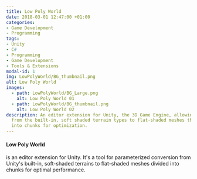 ```yaml
---
title: Low Poly World
date: 2018-03-01 12:47:00 +01:00
categories:
- Game Development
- Programming
tags:
- Unity
- C#
- Programming
- Game Development
- Tools & Extensions
modal-id: 1
img: LowPolyWorld/BG_thumbnail.png
alt: Low Poly World
images:
  - path: LowPolyWorld/BG_Large.png
    alt: Low Poly World 01
  - path: LowPolyWorld/BG_thumbnail.png
    alt: Low Poly World 02
description: An editor extension for Unity, the 3D Game Engine, allowing fast conversion
  from the built-in, soft shaded terrain types to flat-shaded meshes that are divided
  into chunks for optimization.
---
```


#### Low Poly World
is an editor extension for Unity. It's a tool for parameterized conversion from Unity's built-in, soft-shaded terrains to flat-shaded meshes divided into chunks for optimal performance.
